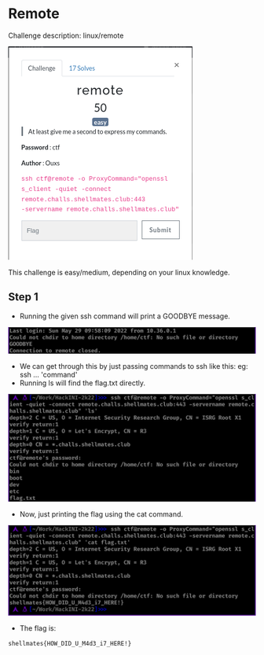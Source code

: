 # Remote

Challenge description:
linux/remote

![Remote](remote.png)

This challenge is easy/medium, depending on your linux knowledge.

## Step 1
- Running the given ssh command will print a GOODBYE message.

![Step 1a](step-1a.png)

- We can get through this by just passing commands to ssh like this: eg: ssh ... 'command'
- Running ls will find the flag.txt directly.

![Step 1b](step-1b.png)

- Now, just printing the flag using the cat command.

![Step 1c](step-1c.png)

- The flag is:
```
shellmates{HOW_DID_U_M4d3_i7_HERE!}
```
